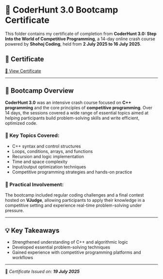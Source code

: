 # 🎯 CoderHunt 3.0 Bootcamp Certificate

This folder contains my certificate of completion from **CoderHunt 3.0: Step Into the World of Competitive Programming**, a 14-day online crash course powered by **Shohoj Coding**, held from **2 July 2025 to 16 July 2025**.

## 📜 Certificate
[📄 View Certificate](https://github.com/Hurairiam/certifications/blob/main/CoderHunt%203.0%20Bootcamp%20by%20Shohoj%20Coding/CoderHunt-3.0-Certificate.pdf)

---

## 🧠 Bootcamp Overview

**CoderHunt 3.0** was an intensive crash course focused on **C++ programming** and the core principles of **competitive programming**. Over 14 days, the sessions covered a wide range of essential topics aimed at helping participants build problem-solving skills and write efficient, optimized code.

### 📘 Key Topics Covered:
- C++ syntax and control structures  
- Loops, conditions, arrays, and functions  
- Recursion and logic implementation  
- Time and space complexity  
- Input/output optimization techniques  
- Competitive programming strategies and hands-on practice  

### 🧩 Practical Involvement:
The bootcamp included regular coding challenges and a final contest hosted on **VJudge**, allowing participants to apply their knowledge in a competitive setting and experience real-time problem-solving under pressure.

---

## 💡 Key Takeaways
- Strengthened understanding of C++ and algorithmic logic  
- Developed essential problem-solving techniques  
- Gained experience with competitive programming platforms and workflows

---

📌 _Certificate Issued on: **19 July 2025**_
